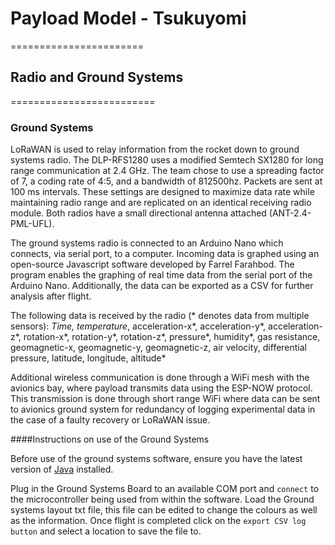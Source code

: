 # Payload Model - Tsukuyomi
=======================



## Radio and Ground Systems 
=========================
### Ground Systems 

LoRaWAN is used to relay information from the rocket down to ground systems radio. The DLP-RFS1280 uses a modified Semtech SX1280 for long range communication at 2.4 GHz. The team chose to use a spreading factor of 7, a coding rate of 4:5, and a bandwidth of 812500hz. Packets are sent at 100 ms intervals. These settings are designed to maximize data rate while maintaining radio range and are replicated on an identical receiving radio module. Both radios have a small directional antenna attached (ANT-2.4-PML-UFL).

The ground systems radio is connected to an Arduino Nano which connects, via serial port, to a computer. Incoming data is graphed using an open-source Javascript software developed by Farrel Farahbod. The program enables the graphing of real time data from the serial port of the Arduino Nano. Additionally, the data can be exported as a CSV for further analysis after flight. 

The following data is received by the radio (* denotes data from multiple sensors):
*Time, temperature*, acceleration-x*, acceleration-y*, acceleration-z*, rotation-x*, rotation-y*, rotation-z*, pressure*, humidity*, gas resistance, geomagnetic-x, geomagnetic-y, geomagnetic-z, air velocity, differential pressure, latitude, longitude, altitude*

Additional wireless communication is done through a WiFi mesh with the avionics bay, where payload transmits data using the ESP-NOW protocol. This transmission is done through short range WiFi where data can be sent to avionics ground system for redundancy of logging experimental data in the case of a faulty recovery or LoRaWAN issue.

####Instructions on use of the Ground Systems

Before use of the ground systems software, ensure you have the latest version of [Java](https://www.java.com/en/) installed.

Plug in the Ground Systems Board to an available COM port and `connect` to the microcontroller being used from within the software.
Load the Ground systems layout txt file, this file can be edited to change the colours as well as the information.
Once flight is completed click on the `export CSV log button` and select a location to save the file to.




